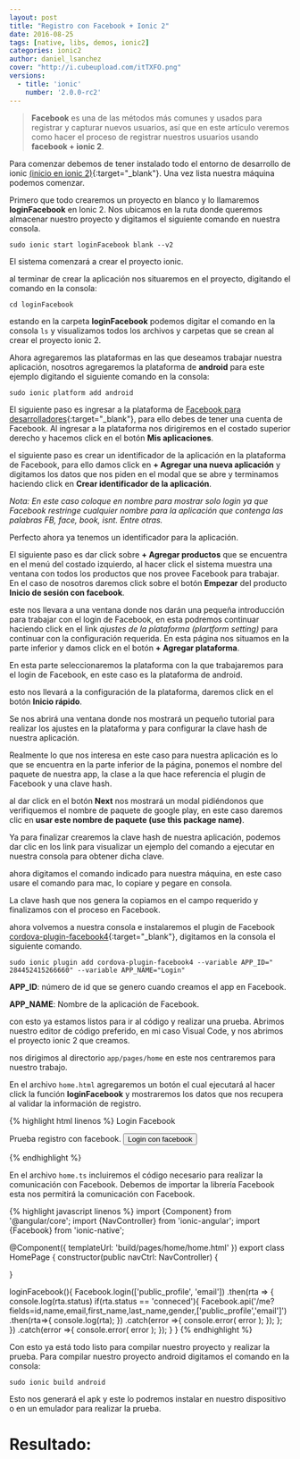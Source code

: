 ```yaml
---
layout: post
title: "Registro con Facebook + Ionic 2"
date: 2016-08-25
tags: [native, libs, demos, ionic2]
categories: ionic2
author: daniel_lsanchez
cover: "http://i.cubeupload.com/itTXFO.png"
versions:
  - title: 'ionic'
    number: '2.0.0-rc2'
---
```


> **Facebook** es una de las métodos más comunes y usados para registrar y capturar nuevos usuarios, así que en este artículo veremos como hacer el proceso de registrar nuestros usuarios usando **facebook + ionic 2**.

<amp-img width="800" height="450" layout="responsive" src="http://i.cubeupload.com/itTXFO.png"></amp-img>

Para comenzar debemos de tener instalado todo el entorno de desarrollo de ionic [(inicio en ionic 2)](http://ionicframework.com/docs/v2/getting-started/installation/){:target="_blank"}. Una vez lista nuestra máquina podemos comenzar.

Primero que todo crearemos un proyecto en blanco y lo llamaremos **loginFacebook** en Ionic 2. Nos ubicamos en la ruta donde queremos almacenar nuestro proyecto y digitamos el siguiente comando en nuestra consola.

```
sudo ionic start loginFacebook blank --v2 
```

El sistema comenzará a crear el proyecto ionic.

<amp-img width="690" height="460" layout="responsive" src="http://i.cubeupload.com/bdYw8F.png"></amp-img>

al terminar de crear la aplicación nos situaremos en el proyecto, digitando el comando en la consola:

```
cd loginFacebook
```

<amp-img width="690" height="460" layout="responsive" src="http://i.cubeupload.com/JzP8wX.png"></amp-img>

estando en la carpeta **loginFacebook** podemos digitar el comando en la consola `ls` y visualizamos todos los archivos y carpetas que se crean al crear el proyecto ionic 2.

<amp-img width="690" height="460" layout="responsive" src="http://i.cubeupload.com/Dq3YTE.png"></amp-img>

Ahora agregaremos las plataformas en las que deseamos trabajar nuestra aplicación, nosotros agregaremos la plataforma de **android** para este ejemplo digitando el siguiente comando en la consola:

```
sudo ionic platform add android
```

<amp-img width="690" height="460" layout="responsive" src="http://i.cubeupload.com/Uks9mY.png"></amp-img>

El siguiente paso es ingresar a la plataforma de [Facebook para desarrolladores](https://developers.facebook.com/){:target="_blank"}, para ello debes de tener una cuenta de Facebook. Al ingresar a la plataforma nos dirigiremos en el costado superior derecho y hacemos click en el botón **Mis aplicaciones**.

<amp-img width="1280" height="800" layout="responsive" src="http://i.cubeupload.com/4380nd.png"></amp-img>

el siguiente paso es crear un identificador de la aplicación en la plataforma de Facebook, para ello damos click en **+ Agregar una nueva aplicación** y digitamos los datos que nos piden en el modal que se abre y terminamos haciendo click en **Crear identificador de la aplicación**.

<amp-img width="1280" height="800" layout="responsive" src="http://i.cubeupload.com/OQ9Doz.png"></amp-img>

*Nota: En este caso coloque en nombre para mostrar solo login ya que Facebook restringe cualquier nombre para la aplicación que contenga las palabras FB, face, book, isnt. Entre otras.*

Perfecto ahora ya tenemos un identificador para la aplicación.

<amp-img width="1280" height="800" layout="responsive" src="http://i.cubeupload.com/whGjKa.png"></amp-img>

El siguiente paso es dar click sobre **+ Agregar productos** que se encuentra en el menú del costado izquierdo, al hacer click el sistema muestra una ventana con todos los productos que nos provee Facebook para trabajar. En el caso de nosotros daremos click sobre el botón **Empezar** del producto **Inicio de sesión con facebook**.

<amp-img width="1280" height="800" layout="responsive" src="http://i.cubeupload.com/1Pbi2h.png"></amp-img>

este nos llevara a una ventana donde nos darán una pequeña introducción para trabajar con el login de Facebook, en esta podremos continuar  haciendo click en el link  *ajustes de la plataforma (plartform setting)* para continuar con la configuración requerida. En esta página nos situamos en la parte inferior y damos click en el botón **+ Agregar plataforma**.

<amp-img width="1280" height="800" layout="responsive" src="http://i.cubeupload.com/Yba9lu.png"></amp-img>

En esta parte seleccionaremos la plataforma con la que trabajaremos para el login de Facebook, en este caso es la plataforma de android.

<amp-img width="1280" height="800" layout="responsive" src="http://i.cubeupload.com/0MvZhF.png"></amp-img>

esto nos llevará a la configuración de la plataforma, daremos click en el botón **Inicio rápido**.

Se nos abrirá una ventana donde nos mostrará un pequeño tutorial para realizar los ajustes en la plataforma  y para configurar la clave hash de nuestra aplicación.

<amp-img width="1280" height="800" layout="responsive" src="http://i.cubeupload.com/FkXohv.png"></amp-img>

Realmente lo que nos interesa en este caso para nuestra aplicación es lo que se encuentra en la parte inferior de la página, ponemos el nombre del paquete de nuestra app, la clase a la que hace referencia el plugin de Facebook y una clave hash.

<amp-img width="1280" height="800" layout="responsive" src="http://i.cubeupload.com/f6VyGu.png"></amp-img>

al dar click en el botón **Next** nos mostrará un modal pidiéndonos que verifiquemos el nombre de paquete de google play, en este caso daremos clic en **usar este nombre de paquete (use this package name)**.

<amp-img width="1280" height="800" layout="responsive" src="http://i.cubeupload.com/FkU5rb.png"></amp-img>

Ya para finalizar crearemos la clave hash de nuestra aplicación, podemos dar clic en los link para visualizar un ejemplo del comando a ejecutar en nuestra consola para obtener dicha clave.

<amp-img width="1280" height="800" layout="responsive" src="http://i.cubeupload.com/XdnNa4.png"></amp-img>

ahora digitamos el comando indicado para nuestra máquina, en este caso usare el comando para mac, lo copiare y pegare en consola.

<amp-img width="690" height="460" layout="responsive" src="http://i.cubeupload.com/3CDTUO.png"></amp-img>

La clave hash que nos genera la copiamos en el campo requerido y finalizamos con el proceso en Facebook.

<amp-img width="1280" height="800" layout="responsive" src="http://i.cubeupload.com/iNGhNj.png"></amp-img>

ahora volvemos a nuestra consola e instalaremos el plugin de Facebook [cordova-plugin-facebook4](https://github.com/jeduan/cordova-plugin-facebook4){:target="_blank"}, digitamos en la consola el siguiente comando.

```
sudo ionic plugin add cordova-plugin-facebook4 --variable APP_ID=" 284452415266660" --variable APP_NAME="Login"
```

**APP_ID**: número de id que se genero cuando creamos el app en Facebook.

**APP_NAME**: Nombre de la aplicación de Facebook.


<amp-img width="690" height="460" layout="responsive" src="http://i.cubeupload.com/kPriUI.png"></amp-img>

con esto ya estamos listos para ir al código y realizar una prueba. Abrimos nuestro editor de código preferido, en mi caso Visual Code, y nos abrimos el proyecto ionic 2 que creamos.

<amp-img width="1280" height="800" layout="responsive" src="http://i.cubeupload.com/SH8ozP.png"></amp-img>

nos dirigimos al directorio `app/pages/home` en este nos centraremos para nuestro trabajo.

En el archivo `home.html` agregaremos un botón el cual ejecutará al hacer click la función **loginFacebook** y mostraremos los datos que nos recupera al validar la información de registro.

{% highlight html linenos %}
<ion-header>
  <ion-navbar>
    <ion-title>
      Login Facebook
    </ion-title>
  </ion-navbar>
</ion-header>

<ion-content padding>
  Prueba registro con facebook.
  <button block(click)="loginFacebook()">Login con facebook</button>
</ion-content>

{% endhighlight %}

En el archivo `home.ts` incluiremos el código necesario para realizar la comunicación con Facebook. Debemos de importar la librería Facebook esta nos permitirá la comunicación con Facebook.

{% highlight javascript linenos %}
import {Component} from '@angular/core';
import {NavController} from 'ionic-angular';
import {Facebook} from 'ionic-native';

@Component({
  templateUrl: 'build/pages/home/home.html'
})
export class HomePage {
  constructor(public navCtrl: NavController) {

  }

  loginFacebook(){
    Facebook.login(['public_profile', 'email'])
    .then(rta => {
      console.log(rta.status)
      if(rta.status == 'conneced'){
        Facebook.api('/me?fields=id,name,email,first_name,last_name,gender,['public_profile','email']')
        .then(rta=>{
          console.log(rta);
        })
        .catch(error =>{
          console.error( error );
        });
      };
    })
    .catch(error =>{
      console.error( error );
    });
  }
}
{% endhighlight %}

Con esto ya está todo listo para compilar nuestro proyecto y realizar la prueba. 
Para compilar nuestro proyecto android digitamos el comando en la consola:

```
sudo ionic build android
```

Esto nos generará el apk y este lo podremos instalar en nuestro dispositivo o en un emulador para realizar la prueba.

# Resultado:

<div class="row">
  <div class="col col-100 col-md-50 col-lg-50">
    <amp-img width="720" height="1280" layout="responsive" src="http://i.cubeupload.com/psktlb.jpeg"></amp-img>
  </div>
  <div class="col col-100 col-md-50 col-lg-50">
   <amp-img width="720" height="1280" layout="responsive" src="http://i.cubeupload.com/m8LA1M.jpeg"></amp-img>
  </div>
</div>
<amp-img width="1280" height="800" layout="responsive" src="http://i.cubeupload.com/TrKouV.png"></amp-img>